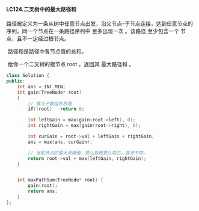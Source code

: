 #### LC124.二叉树中的最大路径和

​	路径被定义为一条从树中任意节点出发，沿父节点-子节点连接，达到任意节点的序列。同一个节点在一条路径序列中 至多出现一次 。该路径 至少包含一个 节点，且不一定经过根节点。

​	路径和是路径中各节点值的总和。

​	给你一个二叉树的根节点 root ，返回其 最大路径和 。



```c++
class Solution {
public:
    int ans = INT_MIN;
    int gain(TreeNode* root)
    {
        // 最大子数组和思路
        if(!root)   return 0;

        int leftGain = max(gain(root->left), 0);
        int rightGain = max(gain(root->right), 0);

        int curGain = root->val + leftGain + rightGain;
        ans = max(ans, curGain);

        // 当前节点的最大贡献值，要么取做要么取右，甚至不取。
        return root->val + max(leftGain, rightGain);
    }


    int maxPathSum(TreeNode* root) {
        gain(root);
        return ans;
    }
};
```

